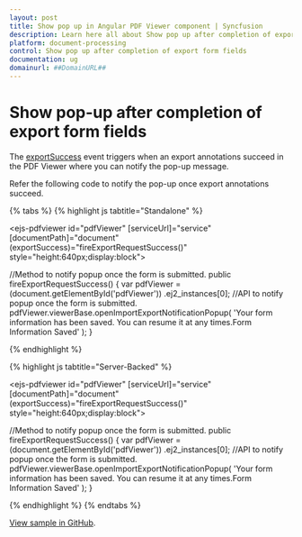 ```yaml
---
layout: post
title: Show pop up in Angular PDF Viewer component | Syncfusion
description: Learn here all about Show pop up after completion of export form fields in Syncfusion Angular PDF Viewer component of Syncfusion Essential JS 2 and more.
platform: document-processing
control: Show pop up after completion of export form fields
documentation: ug
domainurl: ##DomainURL##
---
```


# Show pop-up after completion of export form fields

The [exportSuccess](https://ej2.syncfusion.com/angular/documentation/api/pdfviewer/exportSuccessEventArgs/) event triggers when an export annotations succeed in the PDF Viewer where you can notify the pop-up message.

Refer the following code to notify the pop-up once export annotations succeed.

{% tabs %}
{% highlight js tabtitle="Standalone" %}

<!--Render PDF Viewer component-->
<ejs-pdfviewer id="pdfViewer"
               [serviceUrl]="service"
               [documentPath]="document"
               (exportSuccess)="fireExportRequestSuccess()"
               style="height:640px;display:block">
</ejs-pdfviewer>

//Method to notify popup once the form is submitted.
public fireExportRequestSuccess() {
  var pdfViewer = (<any>document.getElementById('pdfViewer'))
    .ej2_instances[0];
  //API to notify popup once the form is submitted.
  pdfViewer.viewerBase.openImportExportNotificationPopup(
    'Your form information has been saved. You can resume it at any times.Form Information Saved'
  );
}

{% endhighlight %}

{% highlight js tabtitle="Server-Backed" %}

<!--Render PDF Viewer component-->
<ejs-pdfviewer id="pdfViewer"
               [serviceUrl]="service"
               [documentPath]="document"
               (exportSuccess)="fireExportRequestSuccess()"
               style="height:640px;display:block">
</ejs-pdfviewer>

//Method to notify popup once the form is submitted.
public fireExportRequestSuccess() {
  var pdfViewer = (<any>document.getElementById('pdfViewer'))
    .ej2_instances[0];
  //API to notify popup once the form is submitted.
  pdfViewer.viewerBase.openImportExportNotificationPopup(
    'Your form information has been saved. You can resume it at any times.Form Information Saved'
  );
}

{% endhighlight %}
{% endtabs %}

[View sample in GitHub](https://github.com/SyncfusionExamples/angular-pdf-viewer-examples/tree/master/Event/Export%20success).